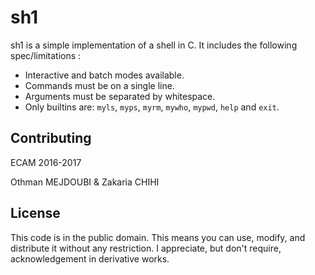 sh1
===

sh1 is a simple implementation of a shell in C.
It includes the following spec/limitations :

* Interactive and batch modes available.
* Commands must be on a single line.
* Arguments must be separated by whitespace.
* Only builtins are: `myls`, `myps`, `myrm`, `mywho`, `mypwd`, `help` and `exit`.

Contributing
------------

ECAM 2016-2017

Othman MEJDOUBI & Zakaria CHIHI

License
-------

This code is in the public domain.
This means you can use, modify, and distribute it without any restriction.  I
appreciate, but don't require, acknowledgement in derivative works.
